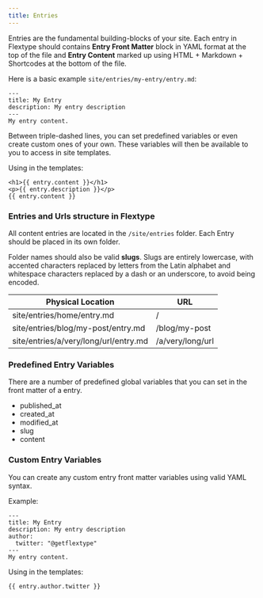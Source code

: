 ```yaml
---
title: Entries
---
```


Entries are the fundamental building-blocks of your site. Each entry in Flextype should contains **Entry Front Matter** block in YAML format at the top of the file and **Entry Content** marked up using HTML + Markdown + Shortcodes at the bottom of the file.

Here is a basic example `site/entries/my-entry/entry.md`:

    ---
    title: My Entry
    description: My entry description
    ---
    My entry content.


Between triple-dashed lines, you can set predefined variables or even create custom ones of your own. These variables will then be available to you to access in site templates.

Using in the templates:

    <h1>{{ entry.content }}</h1>
    <p>{{ entry.description }}</p>
    {{ entry.content }}


### Entries and Urls structure in Flextype

All content entries are located in the `/site/entries` folder. Each Entry should be placed in its own folder.

Folder names should also be valid **slugs**. Slugs are entirely lowercase, with accented characters replaced by letters from the Latin alphabet and whitespace characters replaced by a dash or an underscore, to avoid being encoded.

| Physical Location                     | URL              |
| ------------------------------------- | ---------------- |
| site/entries/home/entry.md            | /                |
| site/entries/blog/my-post/entry.md    | /blog/my-post    |
| site/entries/a/very/long/url/entry.md | /a/very/long/url |


### Predefined Entry Variables

There are a number of predefined global variables that you can set in the front matter of a entry.

* published_at
* created_at
* modified_at
* slug
* content

### Custom Entry Variables

You can create any custom entry front matter variables using valid YAML syntax.

Example:

    ---
    title: My Entry
    description: My entry description
    author:
      twitter: "@getflextype"
    ---
    My entry content.


Using in the templates:

    {{ entry.author.twitter }}
